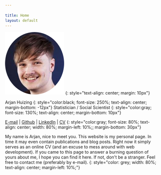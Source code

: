 ```yaml
---

title: Home
layout: default
---
```

![Mugshot](/assets/me.png)
{: style="text-align: center; margin: 10px"}

Arjan Huizing
{: style="color:black; font-size: 250%; text-align: center; margin-bottom: -12px"}
Statistician / Social Scientist 
{: style="color:gray; font-size: 130%; text-align: center; margin-bottom: 10px"}


[E-mail](mailto:mail@arjanhuizing.com)  |  [Github](https://github.com/ArjanHuizing)  |  [LinkedIn](https://www.linkedin.com/in/arjanhjhuizing/)  |  [CV](/assets/CV.pdf)
{: style="color:gray; font-size: 80%; text-align: center; width: 80%; margin-left: 10%;; margin-bottom: 30px"}

My name is Arjan, nice to meet you. This website is my personal page. In time it may even contain publications and blog posts. Right now it simply serves as an online CV (and an excuse to mess around with web development). If you came to this page to answer a burning question of yours about me, I hope you can find it here. If not, don't be a stranger. Feel free to contact me (preferably by e-mail).
{: style="color: grey; width: 80%; text-align: center; margin-left: 10%;"}
